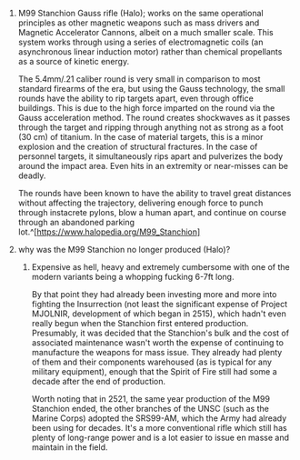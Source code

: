 1. M99 Stanchion Gauss rifle (Halo); works on the same operational principles as other magnetic weapons such as mass drivers and Magnetic Accelerator Cannons, albeit on a much smaller scale. This system works through using a series of electromagnetic coils (an asynchronous linear induction motor) rather than chemical propellants as a source of kinetic energy.
   
   The 5.4mm/.21 caliber round is very small in comparison to most standard firearms of the era, but using the Gauss technology, the small rounds have the ability to rip targets apart, even through office buildings. This is due to the high force imparted on the round via the Gauss acceleration method. The round creates shockwaves as it passes through the target and ripping through anything not as strong as a foot (30 cm) of titanium.  In the case of material targets, this is a minor explosion and the creation of structural fractures. In the case of personnel targets, it simultaneously rips apart and pulverizes the body around the impact area. Even hits in an extremity or near-misses can be deadly.
   
   The rounds have been known to have the ability to travel great distances without affecting the trajectory, delivering enough force to punch through instacrete pylons, blow a human apart, and continue on course through an abandoned parking lot.^[https://www.halopedia.org/M99_Stanchion]
2. why was the M99 Stanchion no longer produced (Halo)?
	1. Expensive as hell, heavy and extremely cumbersome with one of the modern variants being a whopping fucking 6-7ft long.
	   
	   By that point they had already been investing more and more into fighting the Insurrection (not least the significant expense of Project MJOLNIR, development of which began in 2515), which hadn't even really begun when the Stanchion first entered production. Presumably, it was decided that the Stanchion's bulk and the cost of associated maintenance wasn't worth the expense of continuing to manufacture the weapons for mass issue. They already had plenty of them and their components warehoused (as is typical for any military equipment), enough that the Spirit of Fire still had some a decade after the end of production.
	   
	   Worth noting that in 2521, the same year production of the M99 Stanchion ended, the other branches of the UNSC (such as the Marine Corps) adopted the SRS99-AM, which the Army had already been using for decades. It's a more conventional rifle which still has plenty of long-range power and is a lot easier to issue en masse and maintain in the field.